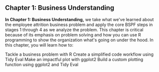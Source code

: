 ## Chapter 1: Business Understanding

**In Chapter 1: Business Understanding,** we take what we've learned about the employee attrition business problem and apply the core BSPF steps in stages 1 through 4 as we analyze the problem. This chapter is critical because of its emphasis on problem solving and how you can use R programming to show the organization what's going on under the hood. In this chapter, you will learn how to:

Tackle a business problem with R
Create a simplified code workflow using Tidy Eval
Make an impactful plot with ggplot2
Build a custom plotting function using ggplot2 and Tidy Eval
